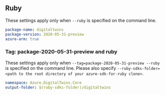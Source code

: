 ## Ruby

These settings apply only when `--ruby` is specified on the command line.

```yaml
package-name: digitaltwins
package-version: 2020-05-31-preview
azure-arm: true
```

### Tag: package-2020-05-31-preview and ruby

These settings apply only when `--tag=package-2020-05-31-preview --ruby` is specified on the command line.
Please also specify `--ruby-sdks-folder=<path to the root directory of your azure-sdk-for-ruby clone>`.

```yaml $(tag) == 'package-2020-05-31-preview' && $(ruby)
namespace: Azure.DigitalTwins.Core
output-folder: $(ruby-sdks-folder)/digitaltwins
```
